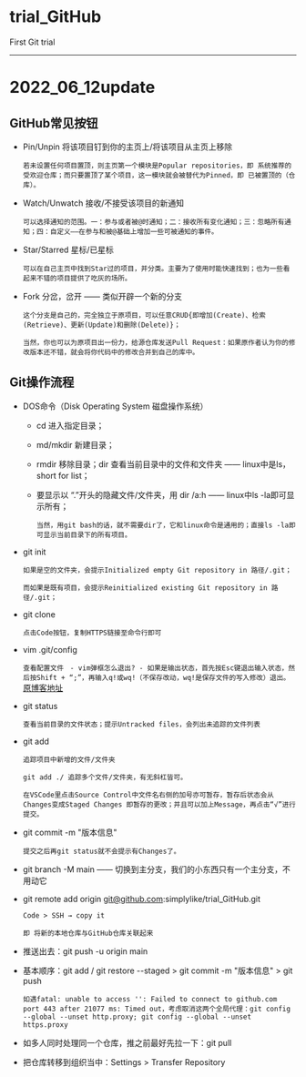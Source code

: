# trial_GitHub
First Git trial  

------

# 2022_06_12update

## GitHub常见按钮

+ Pin/Unpin 将该项目钉到你的主页上/将该项目从主页上移除

  `若未设置任何项目置顶，则主页第一个模块是Popular repositories，即 系统推荐的受欢迎仓库；而只要置顶了某个项目，这一模块就会被替代为Pinned，即 已被置顶的（仓库）。`

+ Watch/Unwatch 接收/不接受该项目的新通知

  `可以选择通知的范围。一：参与或者被@时通知；二：接收所有变化通知；三：忽略所有通知；四：自定义——在参与和被@基础上增加一些可被通知的事件。`

- Star/Starred 星标/已星标

  `可以在自己主页中找到Star过的项目，并分类。主要为了使用时能快速找到；也为一些看起来不错的项目提供了吃灰的场所。`

- Fork 分岔，岔开 —— 类似开辟一个新的分支

  `这个分支是自己的，完全独立于原项目，可以任意CRUD{即增加(Create)、检索(Retrieve)、更新(Update)和删除(Delete)}；`

  `当然，你也可以为原项目出一份力，给源仓库发送Pull Request：如果原作者认为你的修改版本还不错，就会将你代码中的修改合并到自己的库中。`

## Git操作流程

- DOS命令（Disk Operating System 磁盘操作系统）

  - cd 进入指定目录；

  - md/mkdir 新建目录；

  - rmdir 移除目录；dir 查看当前目录中的文件和文件夹 —— linux中是ls，short for list；

  - 要显示以 “.”开头的隐藏文件/文件夹，用 dir /a:h —— linux中ls -la即可显示所有； 

    `当然，用git bash的话，就不需要dir了，它和linux命令是通用的；直接ls -la即可显示当前目录下的所有项目。`

- git init

  `如果是空的文件夹，会提示Initialized empty Git repository in 路径/.git；`

  `而如果是既有项目，会提示Reinitialized existing Git repository in 路径/.git；`

- git clone

  `点击Code按钮，复制HTTPS链接至命令行即可`

- vim .git/config

  `查看配置文件`
  ` - vim弹框怎么退出? - 如果是输出状态，首先按Esc键退出输入状态，然后按Shift + “;”，再输入q!或wq!（不保存改动，wq!是保存文件的写入修改）退出。`  
  [原博客地址](https://www.cnblogs.com/fengxiongZz/p/8916403.html)

- git status

  `查看当前目录的文件状态；提示Untracked files，会列出未追踪的文件列表`

- git add

  `追踪项目中新增的文件/文件夹`

  `git add ./ 追踪多个文件/文件夹，有无斜杠皆可。`

  `在VSCode里点击Source Control中文件名右侧的加号亦可暂存，暂存后状态会从Changes变成Staged Changes 即暂存的更改；并且可以加上Message，再点击“√”进行提交。`

- git commit -m "版本信息"

  `提交之后再git status就不会提示有Changes了。`

- git branch -M main —— 切换到主分支，我们的小东西只有一个主分支，不用动它

- git remote add origin git@github.com:simplylike/trial_GitHub.git

  `Code > SSH → copy it`

  `即 将新的本地仓库与GitHub仓库关联起来`

- 推送出去：git push -u origin main

- 基本顺序：git add / git restore --staged > git commit -m "版本信息" > git push

  `如遇fatal: unable to access '': Failed to connect to github.com port 443 after 21077 ms: Timed out，考虑取消这两个全局代理：git config --global --unset http.proxy; git config --global --unset https.proxy`
  
- 如多人同时处理同一个仓库，推之前最好先拉一下：git pull

- 把仓库转移到组织当中：Settings > Transfer Repository
